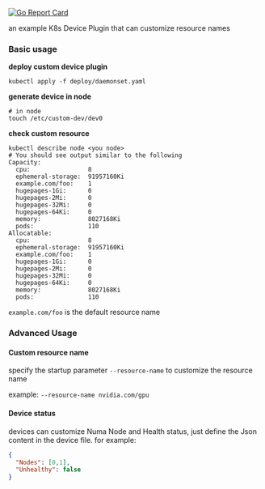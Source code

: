 [![Go Report Card](https://goreportcard.com/badge/github.com/knwgo/custom-device-plugin)](https://goreportcard.com/report/github.com/knwgo/custom-device-plugin)

an example K8s Device Plugin that can customize resource names

### Basic usage
**deploy custom device plugin**

`kubectl apply -f deploy/daemonset.yaml`

**generate device in node**

```shell
# in node
touch /etc/custom-dev/dev0
```

**check custom resource**

```shell
kubectl describe node <you node>
# You should see output similar to the following
Capacity:
  cpu:                8
  ephemeral-storage:  91957160Ki
  example.com/foo:    1
  hugepages-1Gi:      0
  hugepages-2Mi:      0
  hugepages-32Mi:     0
  hugepages-64Ki:     0
  memory:             8027168Ki
  pods:               110
Allocatable:
  cpu:                8
  ephemeral-storage:  91957160Ki
  example.com/foo:    1
  hugepages-1Gi:      0
  hugepages-2Mi:      0
  hugepages-32Mi:     0
  hugepages-64Ki:     0
  memory:             8027168Ki
  pods:               110
```
`example.com/foo` is the default resource name

### Advanced Usage

#### Custom resource name
specify the startup parameter `--resource-name` to customize the resource name

example: `--resource-name nvidia.com/gpu`


#### Device status
devices can customize Numa Node and Health status, just define the Json content in the device file. for example:
```json
{
  "Nodes": [0,1],
  "Unhealthy": false
}
```